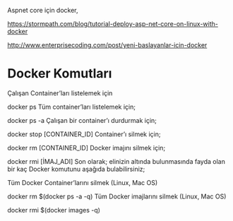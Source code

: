 Aspnet core için docker,

https://stormpath.com/blog/tutorial-deploy-asp-net-core-on-linux-with-docker



http://www.enterprisecoding.com/post/yeni-baslayanlar-icin-docker
# Docker Komutları #
Çalışan Container’ları listelemek için

docker ps
Tüm container’ları listelemek için;

docker ps -a
Çalışan bir container’ı durdurmak için;

docker stop  [CONTAINER_ID]
Container’ı silmek için;

docker rm [CONTAINER_ID]
Docker imajını silmek için;

docker rmi [İMAJ_ADI]
Son olarak; elinizin altında bulunmasında fayda olan bir kaç Docker komutunu aşağıda bulabilirsiniz;

Tüm Docker Container’larını silmek (Linux, Mac OS)

docker rm $(docker ps -a -q)
Tüm Docker imajlarını silmek (Linux, Mac OS)

docker rmi $(docker images -q)
